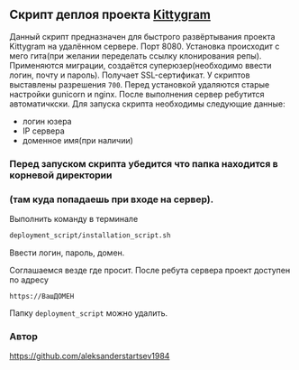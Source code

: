 ## Скрипт деплоя проекта [Kittygram](https://github.com/aleksanderstartsev1984/infra_sprint1)
Данный скрипт предназначен для быстрого развёртывания проекта Kittygram
на удалённом сервере. Порт 8080.
Установка происходит с мего гита(при желании переделать ссылку клонирования репы).
Применяются миграции, создаётся суперюзер(необходимо ввести логин, почту и пароль).
Получает SSL-сертификат.
У скриптов выставлены разрешения `700`.
Перед установкой удаляются старые настройки gunicorn и nginx.
После выполнения сервер ребутится автоматичкски.
Для запуска скрипта необходимы следующие данные:

- логин юзера
- IP сервера
- доменное имя(при наличии)

### Перед запуском скрипта убедится что папка находится в корневой директории
### (там куда попадаешь при входе на сервер).

Выполнить команду в терминале
```sh
deployment_script/installation_script.sh
```

Ввести логин, пароль, домен.

Соглашаемся везде где просит. После ребута сервера проект доступен по адресу
```
https://ВашДОМЕН
```
Папку `deployment_script` можно удалить.

### Автор

https://github.com/aleksanderstartsev1984
